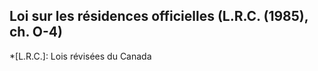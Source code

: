 ## Loi sur les résidences officielles (L.R.C. (1985), ch. O-4)
  *[L.R.C.]: Lois révisées du Canada
